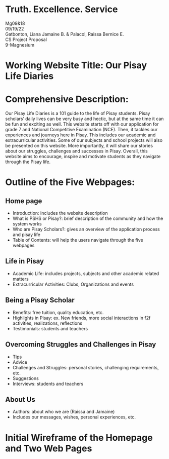 # Truth. Excellence. Service
Mg09&18
<br>
09/19/22
<br>
Gatbonton, Liana Jamaine B. & Palacol, Raissa Bernice E.
<br>
CS Project Proposal
<br>
9-Magnesium


# Working Website Title: Our Pisay Life Diaries

# Comprehensive Description:
Our Pisay Life Diaries is a 101 guide to the life of Pisay students. Pisay scholars’ daily lives can be very busy and hectic, but at the same time it can be fun and exciting as well. This website starts off with our application for grade 7 and National Competitive Examination (NCE). Then, it tackles our experiences and journeys here in Pisay. This includes our academic and extracurricular activities. Some of our subjects and school projects will also be presented on this website. More importantly, it will share our stories about our struggles, challenges and successes in Pisay. Overall, this website aims to encourage, inspire and motivate students as they navigate through the Pisay life. 

# Outline of the Five Webpages:
## Home page
* Introduction: includes the website description
* What is PSHS or Pisay?: brief description of the community and how the system works
* Who are Pisay Scholars?: gives an overview of the application process and pisay life
* Table of Contents: will help the users navigate through the five webpages

## Life in Pisay
* Academic Life: includes projects, subjects and other academic related matters
* Extracurricular Activities: Clubs, Organizations and events

## Being a Pisay Scholar
* Benefits: free tuition, quality education, etc.
* Highlights in Pisay: ex. New friends, more social interactions in f2f activities, realizations, reflections
* Testimonials: students and teachers

## Overcoming Struggles and Challenges in Pisay
* Tips
* Advice
* Challenges and Struggles: personal stories, challenging requirements, etc.
* Suggestions
* Interviews: students and teachers

## About Us
* Authors: about who we are (Raissa and Jamaine)
* Includes our messages, wishes, personal experiences, etc.


# Initial Wireframe of the Homepage and Two Web Pages
